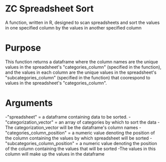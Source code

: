 # ZC Spreadsheet Sort
A function, written in R, designed to scan spreadsheets and sort the values in one specified column by the values in another specified column

# Purpose
This function returns a dataframe where the column names are the unique values in the spreadsheet's "categories_column" (specified in the function), and the values in each column are the unique values in the spreadsheet's "subcategories_column" (specified in the function) that coorespond to values in the spreadsheet's "categories_column".

# Arguments
 -"spreadsheet" = a dataframe containing data to be sorted. 
 -"categorization_vector" = an array of categories by which to sort the data
   -The categorization_vector will be the dataframe's column names 
  -"categories_column_position" = a numeric value denoting the position of the column containing the values
   by which spreadsheet will be sorted
  -"subcategories_column_position" = a numeric value denoting the position of the column containing the values
   that will be sorted 
   -The values in this column will make up the values in the dataframe 
